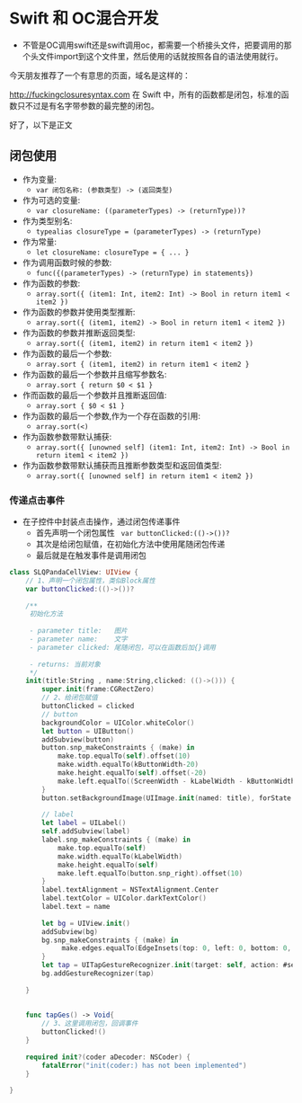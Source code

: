 # Swift 和 OC混合开发
- 不管是OC调用swift还是swift调用oc，都需要一个桥接头文件，把要调用的那个头文件import到这个文件里，然后使用的话就按照各自的语法使用就行。

今天朋友推荐了一个有意思的页面，域名是这样的：

http://fuckingclosuresyntax.com
在 Swift 中，所有的函数都是闭包，标准的函数只不过是有名字带参数的最完整的闭包。

好了，以下是正文

 

 
## 闭包使用
- 作为变量:
  - `var 闭包名称: (参数类型) -> (返回类型)`
- 作为可选的变量:
  - `var closureName: ((parameterTypes) -> (returnType))?`
- 作为类型别名:
  - `typealias closureType = (parameterTypes) -> (returnType)`
- 作为常量:
  - `let closureName: closureType = { ... }`
- 作为调用函数时候的参数:
  - `func({(parameterTypes) -> (returnType) in statements})`
- 作为函数的参数:
  - `array.sort({ (item1: Int, item2: Int) -> Bool in return item1 < item2 })`
- 作为函数的参数并使用类型推断:
  - `array.sort({ (item1, item2) -> Bool in return item1 < item2 })`
- 作为函数的参数并推断返回类型:
  - `array.sort({ (item1, item2) in return item1 < item2 })`
- 作为函数的最后一个参数:
  - `array.sort { (item1, item2) in return item1 < item2 }`
- 作为函数的最后一个参数并且缩写参数名:
  - `array.sort { return $0 < $1 }`
- 作而函数的最后一个参数并且推断返回值:
  - `array.sort { $0 < $1 }`
- 作为函数的最后一个参数,作为一个存在函数的引用:
  - `array.sort(<)`
- 作为函数参数带默认捕获:
  - `array.sort({ [unowned self] (item1: Int, item2: Int) -> Bool in return item1 < item2 })`
- 作为函数参数带默认捕获而且推断参数类型和返回值类型:
  - `array.sort({ [unowned self] in return item1 < item2 })`


### 传递点击事件
- 在子控件中封装点击操作，通过闭包传递事件
  - 首先声明一个闭包属性 ` var buttonClicked:(()->())?`
  - 其次是给闭包赋值，在初始化方法中使用尾随闭包传递
  - 最后就是在触发事件是调用闭包


```swift
class SLQPandaCellView: UIView {
    // 1、声明一个闭包属性，类似Block属性
    var buttonClicked:(()->())?
    
    /**
     初始化方法
     
     - parameter title:   图片
     - parameter name:    文字
     - parameter clicked: 尾随闭包，可以在函数后加{}调用
     
     - returns: 当前对象
     */
    init(title:String , name:String,clicked: (()->())) {
        super.init(frame:CGRectZero)
        // 2、给闭包赋值
        buttonClicked = clicked
        // button
        backgroundColor = UIColor.whiteColor()
        let button = UIButton()
        addSubview(button)
        button.snp_makeConstraints { (make) in
            make.top.equalTo(self).offset(10)
            make.width.equalTo(kButtonWidth-20)
            make.height.equalTo(self).offset(-20)
            make.left.equalTo((ScreenWidth - kLabelWidth - kButtonWidth-10)/2)
        }
        button.setBackgroundImage(UIImage.init(named: title), forState: UIControlState.Normal)
        
        // label
        let label = UILabel()
        self.addSubview(label)
        label.snp_makeConstraints { (make) in
            make.top.equalTo(self)
            make.width.equalTo(kLabelWidth)
            make.height.equalTo(self)
            make.left.equalTo(button.snp_right).offset(10)
        }
        label.textAlignment = NSTextAlignment.Center
        label.textColor = UIColor.darkTextColor()
        label.text = name
        
        let bg = UIView.init()
        addSubview(bg)
        bg.snp_makeConstraints { (make) in
             make.edges.equalTo(EdgeInsets(top: 0, left: 0, bottom: 0, right: 0))
        }
        let tap = UITapGestureRecognizer.init(target: self, action: #selector(SLQPandaCellView.tapGes));
        bg.addGestureRecognizer(tap)
        
    }
    
    
    func tapGes() -> Void{
        // 3、这里调用闭包，回调事件
        buttonClicked!()
    }
    
    required init?(coder aDecoder: NSCoder) {
        fatalError("init(coder:) has not been implemented")
    }
    
}
```


